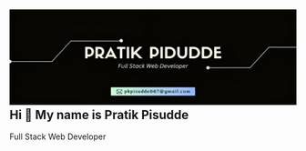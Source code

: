 ![logo](https://github.com/Pratik-005/Pratik-005/blob/main/banner.png)
Hi 👋 My name is Pratik Pisudde
------------------------

Full Stack Web Developer

